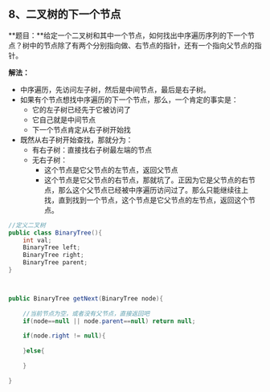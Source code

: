## 8、二叉树的下一个节点

**题目：**给定一个二叉树和其中一个节点，如何找出中序遍历序列的下一个节点？树中的节点除了有两个分别指向做、右节点的指针，还有一个指向父节点的指针。



**解法：**

- 中序遍历，先访问左子树，然后是中间节点，最后是右子树。
- 如果有个节点想找中序遍历的下一个节点，那么，一个肯定的事实是：
  - 它的左子树已经先于它被访问了
  - 它自己就是中间节点
  - 下一个节点肯定从右子树开始找
- 既然从右子树开始查找，那就分为：
  - 有右子树：直接找右子树最左端的节点
  - 无右子树：
    - 这个节点是它父节点的左节点，返回父节点
    - 这个节点是它父节点的右节点，那就坑了。正因为它是父节点的右节点，那么这个父节点已经被中序遍历访问过了。那么只能继续往上找，直到找到一个节点，这个节点是它父节点的左节点，返回这个节点。

```java
//定义二叉树
public class BinaryTree(){
    int val;
    BinaryTree left;
    BinaryTree right;
    BinaryTree parent;
}



public BinaryTree getNext(BinaryTree node){
    
    //当前节点为空，或者没有父节点，直接返回吧
    if(node==null || node.parent==null) return null;
    
    if(node.right != null){
        
    }else{
        
    }
    
}
```



